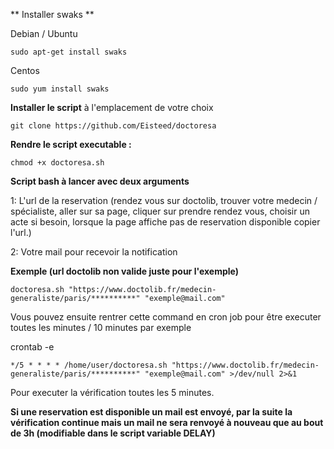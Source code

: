 ** Installer swaks **

Debian / Ubuntu
```
sudo apt-get install swaks
```

Centos
```
sudo yum install swaks
``` 

**Installer le script** à l'emplacement de votre choix 

```
git clone https://github.com/Eisteed/doctoresa
```


**Rendre le script executable :**

```
chmod +x doctoresa.sh
```


**Script bash à lancer avec deux arguments**

1: L'url de la reservation (rendez vous sur doctolib, trouver votre medecin / spécialiste, aller sur sa page, cliquer sur prendre rendez vous, choisir un acte si besoin, lorsque la page affiche pas de reservation disponible copier l'url.)

2: Votre mail pour recevoir la notification


**Exemple (url doctolib non valide juste pour l'exemple)**

```
doctoresa.sh "https://www.doctolib.fr/medecin-generaliste/paris/**********" "exemple@mail.com"
```

Vous pouvez ensuite rentrer cette command en cron job pour être executer toutes les minutes / 10 minutes par exemple

crontab -e
```
*/5 * * * * /home/user/doctoresa.sh "https://www.doctolib.fr/medecin-generaliste/paris/**********" "exemple@mail.com" >/dev/null 2>&1
```

Pour executer la vérification toutes les 5 minutes.


**Si une reservation est disponible un mail est envoyé, par la suite la vérification continue mais un mail ne sera renvoyé à nouveau que au bout de 3h (modifiable dans le script variable DELAY)**
